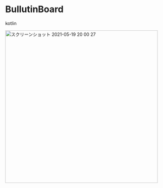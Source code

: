 # BullutinBoard
kotlin

<img width="483" alt="スクリーンショット 2021-05-19 20 00 27" src="https://user-images.githubusercontent.com/75678016/118802526-2dc37700-b8dd-11eb-844b-d322173cf31c.png">
